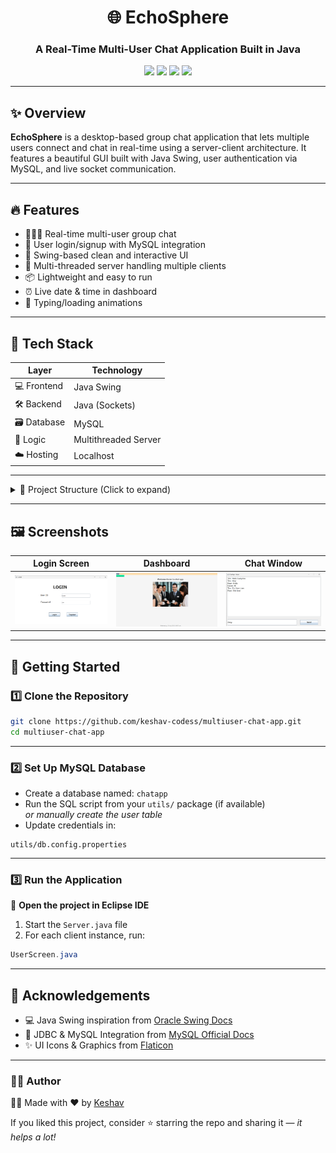 <h1 align="center">🌐 EchoSphere</h1>
<h3 align="center">A Real-Time Multi-User Chat Application Built in Java</h3>

<p align="center">
  <img src="https://img.shields.io/badge/Java-Socket--Based-orange?style=flat-square&logo=java&logoColor=white" />
  <img src="https://img.shields.io/badge/Swing-GUI-blue?style=flat-square&logo=windows&logoColor=white" />
  <img src="https://img.shields.io/badge/MySQL-Database-lightblue?style=flat-square&logo=mysql&logoColor=white" />
  <img src="https://img.shields.io/badge/Eclipse-Project-purple?style=flat-square&logo=eclipse-ide&logoColor=white" />
</p>

---

## ✨ Overview

**EchoSphere** is a desktop-based group chat application that lets multiple users connect and chat in real-time using a server-client architecture. It features a beautiful GUI built with Java Swing, user authentication via MySQL, and live socket communication.


---

## 🔥 Features

- 🧑‍🤝‍🧑 Real-time multi-user group chat
- 🔐 User login/signup with MySQL integration
- 🎨 Swing-based clean and interactive UI
- 🧠 Multi-threaded server handling multiple clients
- 📦 Lightweight and easy to run
- ⏰ Live date & time in dashboard
- 💬 Typing/loading animations

---

## 🧰 Tech Stack

| Layer       | Technology     |
|-------------|----------------|
| 💻 Frontend | Java Swing     |
| 🛠 Backend  | Java (Sockets) |
| 🗃 Database | MySQL          |
| 🧠 Logic    | Multithreaded Server |
| ☁️ Hosting  | Localhost      |

---

<details>
<summary>📁 Project Structure (Click to expand)</summary>

<pre>
multiuserchatapp/
├── src/                          # All Java source files
│   └── com.codess.chatapp/      # Project package
│       ├── views/               # UI components (Login, Signup, Dashboard)
│       ├── network/             # Client, Server, Workers
│       └── utils/               # DB, Config, Helpers
├── bin/                         # Compiled .class files
├── mysql-connector-j-9.2.0.jar  # MySQL JDBC driver
├── .classpath                   # Eclipse classpath config
├── .project                     # Eclipse project config
└── README.md                    # You're here!
</pre>

</details>


---

## 🖼️ Screenshots


| Login Screen                              | Dashboard                                | Chat Window                              |
|-------------------------------------------|------------------------------------------|------------------------------------------|
| <img src="assets/login.png" width="250"/> | <img src="assets/dashboard.png" width="250"/> | <img src="assets/chat.png" width="250"/> |


---

## 🚀 Getting Started

### 1️⃣ Clone the Repository

```bash
git clone https://github.com/keshav-codess/multiuser-chat-app.git
cd multiuser-chat-app
```

---

### 2️⃣ Set Up MySQL Database

- Create a database named: `chatapp`
- Run the SQL script from your `utils/` package (if available)  
  _or manually create the user table_
- Update credentials in:

```properties
utils/db.config.properties
```

---

### 3️⃣ Run the Application

🔧 **Open the project in Eclipse IDE**

1. Start the `Server.java` file  
2. For each client instance, run:

```java
UserScreen.java
```

---

## 🙌 Acknowledgements

- 💻 Java Swing inspiration from [Oracle Swing Docs](https://docs.oracle.com/javase/tutorial/uiswing/)
- 🐬 JDBC & MySQL Integration from [MySQL Official Docs](https://dev.mysql.com/doc/)
- ✨ UI Icons & Graphics from [Flaticon](https://www.flaticon.com/)

---

### 👨‍💻 Author

👨‍💻 Made with ❤️ by [Keshav](https://github.com/keshav-codess)



If you liked this project, consider ⭐ starring the repo and sharing it — _it helps a lot!_

